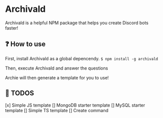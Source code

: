 # Archivald
Archivald is a helpful NPM package that helps you create Discord bots faster!

## ❓ How to use
First, install Archivald as a global depencendy.
`$ npm install -g archivald`

Then, execute Archivald and answer the questions

Archie will then generate a template for you to use!

## 📝 TODOS

[x] Simple JS template
[] MongoDB starter template
[] MySQL starter template
[] Simple TS template
[] Create command
